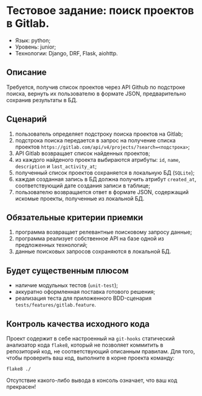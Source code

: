 # Тестовое задание: поиск проектов в Gitlab.

* Язык: python;
* Уровень: junior;
* Технологии: Django, DRF, Flask, aiohttp.


## Описание

Требуется, получив список проектов через API Github по подстроке поиска, вернуть их пользователю в формате JSON, предварительно сохранив результаты в БД.


## Сценарий

1. пользователь определяет подстроку поиска проектов на Gitlab;
2. подстрока поиска передается в запрос на получение списка проектов `https://gitlab.com/api/v4/projects/?search=<подстрока>`;
3. API Gitlab возвращает список найденных проектов;
4. из каждого найденого проекта выбираются атрибуты: `id`, `name`, `description` и `last_activity_at`;
5. полученный список проектов сохраняется в локальную БД (`SQLite`);
6. каждая созданная запись в БД должна получить атрибут `created_at`, соответствующий дате создания записи в таблице;
7. пользователю возвращается ответ в формате JSON, содержащий искомые проекты, полученные из локальной БД.


## Обязательные критерии приемки

1. программа возвращает релевантные поисковому запросу данные;
2. программа реализует собственное API на базе одной из предложенных технологий;
3. данные поисковых запросов сохраняются в локальной БД.


## Будет существенным плюсом

* наличие модульных тестов (`unit-test`);
* аккуратно оформленная поставка готового решения;
* реализация теста для приложенного BDD-сценария `tests/features/gitlab.feature`.


## Контроль качества исходного кода

Проект содержит в себе настроенный на `git-hooks` статический анализатор кода `flake8`, который не позволяет коммитить в репозиторий код, не соответствующий описанным правилам. Для того, чтобы проверить ваш код, выполните в корне проекта команду:

```flake8 ./```

Отсутствие какого-либо вывода в консоль означает, что ваш код прекрасен!
